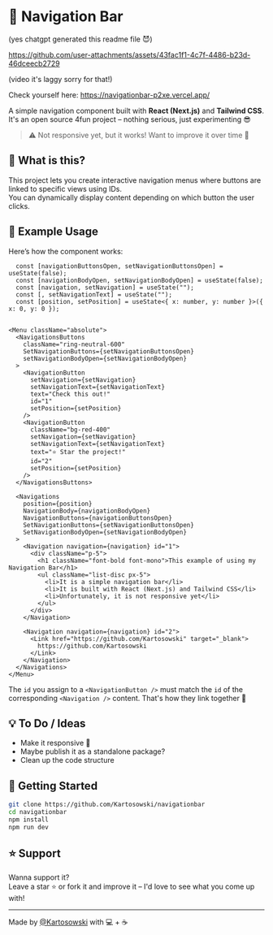 # 🧭 Navigation Bar
(yes chatgpt generated this readme file 😈)

https://github.com/user-attachments/assets/43fac1f1-4c7f-4486-b23d-46dceecb2729

(video it's laggy sorry for that!)

Check yourself here: https://navigationbar-p2xe.vercel.app/

A simple navigation component built with **React (Next.js)** and **Tailwind CSS**.  
It's an open source 4fun project – nothing serious, just experimenting 😎

> ⚠️ Not responsive yet, but it works! Want to improve it over time 💪

## 📌 What is this?

This project lets you create interactive navigation menus where buttons are linked to specific views using IDs.  
You can dynamically display content depending on which button the user clicks.

## 🧪 Example Usage

Here’s how the component works:

```tsx
  const [navigationButtonsOpen, setNavigationButtonsOpen] = useState(false);
  const [navigationBodyOpen, setNavigationBodyOpen] = useState(false);
  const [navigation, setNavigation] = useState("");
  const [, setNavigationText] = useState("");
  const [position, setPosition] = useState<{ x: number, y: number }>({ x: 0, y: 0 });


<Menu className="absolute">
  <NavigationsButtons
    className="ring-neutral-600"
    SetNavigationButtons={setNavigationButtonsOpen}
    setNavigationBodyOpen={setNavigationBodyOpen}
  >
    <NavigationButton
      setNavigation={setNavigation}
      setNavigationText={setNavigationText}
      text="Check this out!"
      id="1"
      setPosition={setPosition}
    />
    <NavigationButton
      className="bg-red-400"
      setNavigation={setNavigation}
      setNavigationText={setNavigationText}
      text="⭐ Star the project!"
      id="2"
      setPosition={setPosition}
    />
  </NavigationsButtons>

  <Navigations
    position={position}
    NavigationBody={navigationBodyOpen}
    NavigationButtons={navigationButtonsOpen}
    SetNavigationButtons={setNavigationButtonsOpen}
    SetNavigationBodyOpen={setNavigationBodyOpen}
  >
    <Navigation navigation={navigation} id="1">
      <div className="p-5">
        <h1 className="font-bold font-mono">This example of using my Navigation Bar</h1>
        <ul className="list-disc px-5">
          <li>It is a simple navigation bar</li>
          <li>It is built with React (Next.js) and Tailwind CSS</li>
          <li>Unfortunately, it is not responsive yet</li>
        </ul>
      </div>
    </Navigation>

    <Navigation navigation={navigation} id="2">
      <Link href="https://github.com/Kartosowski" target="_blank">
        https://github.com/Kartosowski
      </Link>
    </Navigation>
  </Navigations>
</Menu>
```

The `id` you assign to a `<NavigationButton />` must match the `id` of the corresponding `<Navigation />` content. That's how they link together 🔗

## 💡 To Do / Ideas

- Make it responsive 📱
- Maybe publish it as a standalone package?
- Clean up the code structure

## 🚀 Getting Started

```bash
git clone https://github.com/Kartosowski/navigationbar
cd navigationbar
npm install
npm run dev
```

## ⭐ Support

Wanna support it?  
Leave a star ⭐ or fork it and improve it – I'd love to see what you come up with!

---

Made by [@Kartosowski](https://github.com/Kartosowski) with 💻 + ☕
